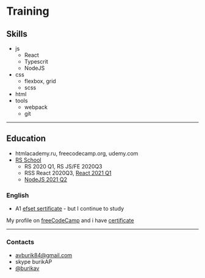 # Training

## Skills

* js
  * React
  * Typescrit
  * NodeJS
* css
  * flexbox, grid
  * scss
* html
* tools
  * webpack
  * git

---

## Education

* htmlacademy.ru, freecodecamp.org, udemy.com
* [RS School](https://rs.school/)
  * RS 2020 Q1, RS JS/FE 2020Q3
  * RSS React 2020Q3, [React 2021 Q1](https://app.rs.school/certificate/dsucvgwa)
  * [NodeJS 2021 Q2](https://app.rs.school/certificate/z70t0usp)

### English

* A1 [efset sertificate](https://www.efset.org/cert/ADdS82) - but I continue to study

My profile on [freeCodeCamp](https://www.freecodecamp.org/burik84) and i have [certificate](https://www.freecodecamp.org/certification/burik84/responsive-web-design)

---

### Contacts

* avburik84@gmail.com
* skype burikAP
* [@burikav](https://t.me/burikav)
